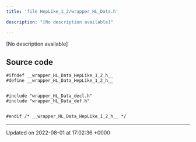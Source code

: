 ```yaml
---
title: 'file HepLike_1_2/wrapper_HL_Data.h'

description: "[No description available]"

---
```







[No description available]




## Source code

```
#ifndef __wrapper_HL_Data_HepLike_1_2_h__
#define __wrapper_HL_Data_HepLike_1_2_h__


#include "wrapper_HL_Data_decl.h"
#include "wrapper_HL_Data_def.h"


#endif /* __wrapper_HL_Data_HepLike_1_2_h__ */
```


-------------------------------

Updated on 2022-08-01 at 17:02:36 +0000
